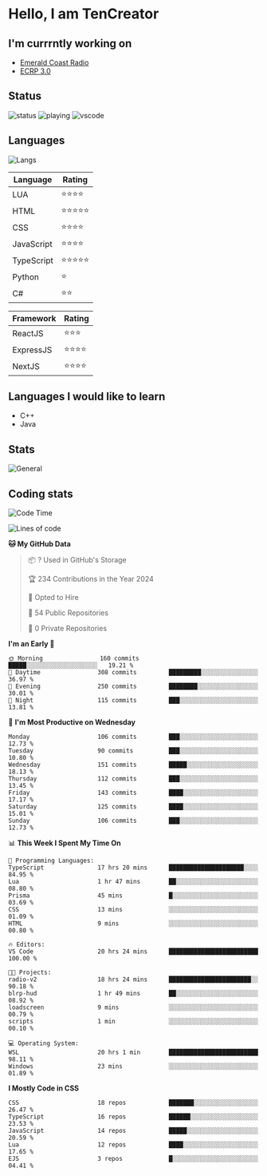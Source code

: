 # Hello, I am TenCreator

## I'm currrntly working on
- [Emerald Coast Radio](https://listen.emeraldcoastrp.com/)
- [ECRP 3.0](http://github.com/Emerald-Coast-Roleplay/)

## Status
![status](https://api.statusbadges.me/badge/status/518334475038359555?simple=true&style=for-the-badge)
![playing](https://api.statusbadges.me/badge/playing/518334475038359555?style=for-the-badge)
![vscode](https://api.statusbadges.me/badge/vscode/518334475038359555?style=for-the-badge)

## Languages
![Langs](https://github-readme-stats.vercel.app/api/top-langs/?username=tencreator&layout=compact&theme=radical)


|Language|Rating|
|--------|------|
|LUA|⭐️⭐️⭐️⭐️|
|HTML|⭐️⭐️⭐️⭐️⭐️|
|CSS|⭐️⭐️⭐️⭐️|
|JavaScript|⭐️⭐️⭐️⭐️|
|TypeScript|⭐️⭐️⭐️⭐️⭐️|
|Python|⭐️|
|C#|⭐️⭐️ |

|Framework|Rating|
|--------|------|
|ReactJS|⭐️⭐️⭐|
|ExpressJS|⭐️⭐️⭐️⭐️|
|NextJS|⭐️⭐️⭐⭐️|

## Languages I would like to learn
- C++
- Java

## Stats
![General](https://github-readme-stats.vercel.app/api?username=tencreator&show_icons=true&theme=radical)

## Coding stats

<!--START_SECTION:waka-->
![Code Time](http://img.shields.io/badge/Code%20Time-240%20hrs%2024%20mins-blue)

![Lines of code](https://img.shields.io/badge/From%20Hello%20World%20I%27ve%20Written-1.3%20million%20lines%20of%20code-blue)

**🐱 My GitHub Data** 

> 📦 ? Used in GitHub's Storage 
 > 
> 🏆 234 Contributions in the Year 2024
 > 
> 💼 Opted to Hire
 > 
> 📜 54 Public Repositories 
 > 
> 🔑 0 Private Repositories 
 > 
**I'm an Early 🐤** 

```text
🌞 Morning                160 commits         █████░░░░░░░░░░░░░░░░░░░░   19.21 % 
🌆 Daytime                308 commits         █████████░░░░░░░░░░░░░░░░   36.97 % 
🌃 Evening                250 commits         ████████░░░░░░░░░░░░░░░░░   30.01 % 
🌙 Night                  115 commits         ███░░░░░░░░░░░░░░░░░░░░░░   13.81 % 
```
📅 **I'm Most Productive on Wednesday** 

```text
Monday                   106 commits         ███░░░░░░░░░░░░░░░░░░░░░░   12.73 % 
Tuesday                  90 commits          ███░░░░░░░░░░░░░░░░░░░░░░   10.80 % 
Wednesday                151 commits         █████░░░░░░░░░░░░░░░░░░░░   18.13 % 
Thursday                 112 commits         ███░░░░░░░░░░░░░░░░░░░░░░   13.45 % 
Friday                   143 commits         ████░░░░░░░░░░░░░░░░░░░░░   17.17 % 
Saturday                 125 commits         ████░░░░░░░░░░░░░░░░░░░░░   15.01 % 
Sunday                   106 commits         ███░░░░░░░░░░░░░░░░░░░░░░   12.73 % 
```


📊 **This Week I Spent My Time On** 

```text
💬 Programming Languages: 
TypeScript               17 hrs 20 mins      █████████████████████░░░░   84.95 % 
Lua                      1 hr 47 mins        ██░░░░░░░░░░░░░░░░░░░░░░░   08.80 % 
Prisma                   45 mins             █░░░░░░░░░░░░░░░░░░░░░░░░   03.69 % 
CSS                      13 mins             ░░░░░░░░░░░░░░░░░░░░░░░░░   01.09 % 
HTML                     9 mins              ░░░░░░░░░░░░░░░░░░░░░░░░░   00.80 % 

🔥 Editors: 
VS Code                  20 hrs 24 mins      █████████████████████████   100.00 % 

🐱‍💻 Projects: 
radio-v2                 18 hrs 24 mins      ███████████████████████░░   90.18 % 
blrp-hud                 1 hr 49 mins        ██░░░░░░░░░░░░░░░░░░░░░░░   08.92 % 
loadscreen               9 mins              ░░░░░░░░░░░░░░░░░░░░░░░░░   00.79 % 
scripts                  1 min               ░░░░░░░░░░░░░░░░░░░░░░░░░   00.10 % 

💻 Operating System: 
WSL                      20 hrs 1 min        █████████████████████████   98.11 % 
Windows                  23 mins             ░░░░░░░░░░░░░░░░░░░░░░░░░   01.89 % 
```

**I Mostly Code in CSS** 

```text
CSS                      18 repos            ███████░░░░░░░░░░░░░░░░░░   26.47 % 
TypeScript               16 repos            ██████░░░░░░░░░░░░░░░░░░░   23.53 % 
JavaScript               14 repos            █████░░░░░░░░░░░░░░░░░░░░   20.59 % 
Lua                      12 repos            ████░░░░░░░░░░░░░░░░░░░░░   17.65 % 
EJS                      3 repos             █░░░░░░░░░░░░░░░░░░░░░░░░   04.41 % 
```




<!--END_SECTION:waka-->
